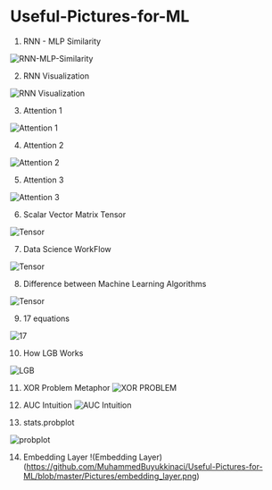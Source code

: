 # Useful-Pictures-for-ML

1) RNN - MLP Similarity

![RNN-MLP-Similarity](https://3.bp.blogspot.com/-POaZkgiUocQ/Vvce_uevIuI/AAAAAAABHtk/Aqq2KS67GnM6K7Jq0K-RZVFkQWSB2aX1A/s1600/RNN3.png)

2) RNN Visualization

![RNN Visualization](https://github.com/MuhammedBuyukkinaci/Useful-Pictures-for-ML/blob/master/Pictures/Screenshot%20from%202018-12-31%2014-51-26.png)

3) Attention 1

![Attention 1](https://github.com/MuhammedBuyukkinaci/Useful-Pictures-for-ML/blob/master/Pictures/attention.png)

4) Attention 2

![Attention 2](https://github.com/MuhammedBuyukkinaci/Useful-Pictures-for-ML/blob/master/Pictures/attention_mechanism.png)

5) Attention 3

![Attention 3](https://github.com/MuhammedBuyukkinaci/Useful-Pictures-for-ML/blob/master/Pictures/attention_model.png)

6) Scalar Vector Matrix Tensor

![Tensor](https://github.com/MuhammedBuyukkinaci/Useful-Pictures-for-ML/blob/master/Pictures/tensor_diff.png)

7) Data Science WorkFlow

![Tensor](https://github.com/MuhammedBuyukkinaci/Useful-Pictures-for-ML/blob/master/Pictures/workflow2.png)

8) Difference between Machine Learning Algorithms

![Tensor](https://github.com/MuhammedBuyukkinaci/Useful-Pictures-for-ML/blob/master/Pictures/diff_ml.png)

9) 17 equations

![17](https://github.com/MuhammedBuyukkinaci/Useful-Pictures-for-ML/blob/master/Pictures/17_equations.jpg)

10) How LGB Works

![LGB](https://github.com/MuhammedBuyukkinaci/Useful-Pictures-for-ML/blob/master/Pictures/how_lgb_works.png)

11) XOR Problem Metaphor
![XOR PROBLEM](https://github.com/MuhammedBuyukkinaci/Useful-Pictures-for-ML/blob/master/Pictures/Screenshot%20from%202019-06-03%2011-01-08.png)

12) AUC Intuition
![AUC Intuition](https://github.com/MuhammedBuyukkinaci/Useful-Pictures-for-ML/blob/master/Pictures/auc_intuition.png)

13) stats.probplot

![probplot](https://github.com/MuhammedBuyukkinaci/Useful-Pictures-for-ML/blob/master/Pictures/statsplot.png)

14) Embedding Layer
!(Embedding Layer)(https://github.com/MuhammedBuyukkinaci/Useful-Pictures-for-ML/blob/master/Pictures/embedding_layer.png)
